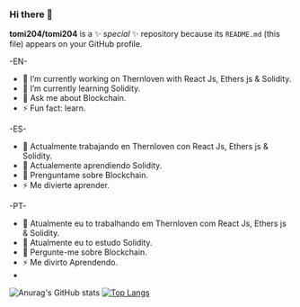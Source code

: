 ### Hi there 👋


**tomi204/tomi204** is a ✨ _special_ ✨ repository because its `README.md` (this file) appears on your GitHub profile.

 -EN-   
 
- 🔭 I’m currently working on Thernloven with React Js, Ethers js & Solidity.
- 🌱 I’m currently learning Solidity.
- 💬 Ask me about Blockchain.
- ⚡ Fun fact: learn.

-ES- 
   
- 🔭 Actualmente trabajando en Thernloven con React Js, Ethers js & Solidity.
- 🌱 Actualemente aprendiendo Solidity.
- 💬 Prenguntame sobre Blockchain.
- ⚡ Me divierte aprender.

-PT-
- 🔭 Atualmente eu to trabalhando em Thernloven com React Js, Ethers js & Solidity.
- 🌱 Atualmente eu to estudo Solidity.
- 💬 Pergunte-me sobre Blockchain.
- ⚡ Me divirto Aprendendo.
- 


![Anurag's GitHub stats](https://github-readme-stats.vercel.app/api?username=tomi204&show_icons=true&theme=dark&hide_border=false)
[![Top Langs](https://github-readme-stats.vercel.app/api/top-langs/?username=tomi204&layout=compact&theme=dark&hide_border=false)](https://github.com/anuraghazra/github-readme-stats)
